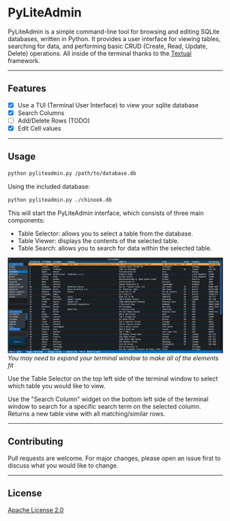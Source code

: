# PyLiteAdmin

PyLiteAdmin is a simple command-line tool for browsing and editing SQLite databases, written in Python. It provides a user interface for viewing tables, searching for data, and performing basic CRUD (Create, Read, Update, Delete) operations. All inside of the terminal thanks to the [Textual](https://pypi.org/project/textual/) framework.
***
## Features
- [x] Use a TUI (Terminal User Interface) to view your sqlite database
- [x] Search Columns
- [ ] Add/Delete Rows (TODO)
- [x] Edit Cell values

***

## Usage

```bash
python pyliteadmin.py /path/to/database.db
```

Using the included database:
```bash
python pyliteadmin.py ./chinook.db
```
This will start the PyLiteAdmin interface, which consists of three main components:

- Table Selector: allows you to select a table from the database.
- Table Viewer: displays the contents of the selected table.
- Table Search: allows you to search for data within the selected table.

![PyLiteAdmin v0.3](readme/v0.3.png)
*You may need to expand your terminal window to make all of the elements fit*

Use the Table Selector on the top left side of the terminal window to select which table you would like to view.

Use the "Search Column" widget on the bottom left side of the terminal window to search for a specific search term on the selected column. Returns a new table view with all matching/similar rows.

***
## Contributing

Pull requests are welcome. For major changes, please open an issue first
to discuss what you would like to change.

***
## License

[Apache License 2.0](https://choosealicense.com/licenses/apache-2.0/)
